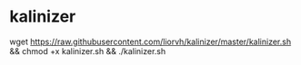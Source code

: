 # kalinizer

wget https://raw.githubusercontent.com/liorvh/kalinizer/master/kalinizer.sh && chmod +x kalinizer.sh && ./kalinizer.sh
